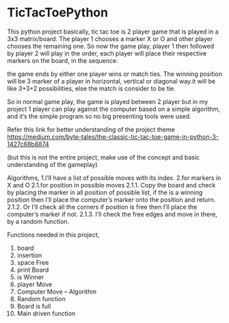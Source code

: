# TicTacToePython

This python project basically, tic tac toe is 2 player game that is played in a 3x3 matrix/board. The player 1 chooses a marker X or O and other player chooses the remaining one. So now the game play, player 1 then followed by player 2 will play in the order, each player will place their respective markers on the board, in the sequence. 

the game ends by either one player wins or match ties. The winning position will be 3 marker of a player in horizontal, vertical or diagonal way.it will be like 3+3+2 possibilities, else the match is consider to be tie.

So in normal game play, the game is played between 2 player but in my project 1 player can play against the computer based on a simple algorithm, and it’s the simple program so no big presenting tools were used.

Refer this link for better understanding of the project theme https://medium.com/byte-tales/the-classic-tic-tac-toe-game-in-python-3-1427c68b8874

(but this is not the entire project, make use of the concept and basic understanding of the gameplay)

Algorithms, 
1.I’ll have a list of possible moves with its index.
2.for markers in X and O
	2.1.for position in possible moves
		2.1.1. Copy the board and check by placing the marker in all position of possible list, if the is a winning position then I’ll place the computer’s marker onto the position and return.
		2.1.2. Or I’ll check all the corners if position is free then I’ll place the computer’s marker if not.
		2.1.3. I’ll check the free edges and move in there, by a random function.

Functions needed in this project,
1.	board
2.	insertion
3.	space Free
4.	print Board
5.	is Winner
6.	player Move
7.	Computer Move – Algorithm
8.	Random function
9.	Board is full
10.	Main driven function
